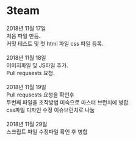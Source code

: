 # 3team
2018년 11월 17일<br />
처음 파일 만듬.<br />
커밋 테스트 및 첫 html 파일 css 파일 등록.<br /><br />
2018년 11월 18일<br />
이미지파일 및 JS파일 추가.<br />
Pull requsests 요청.<br /><br />
2018년 11월 19일<br />
Pull requsests 요청을 확인후 <br />
두번째 파일을 조작방법 미숙으로 마스터 브런치에 병합.<br />
css파일 디자인 수정 이슈브런치로 나눔<br /><br />
2018년 11월 29일<br />
스크립트 파일 수정파일 확인 후 병합<br /><br />
